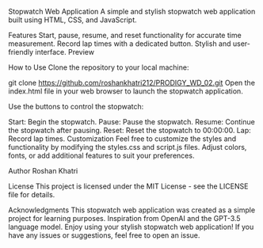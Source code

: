 Stopwatch Web Application
A simple and stylish stopwatch web application built using HTML, CSS, and JavaScript.

Features
Start, pause, resume, and reset functionality for accurate time measurement.
Record lap times with a dedicated button.
Stylish and user-friendly interface.
Preview

How to Use
Clone the repository to your local machine:

git clone https://github.com/roshankhatri212/PRODIGY_WD_02.git
Open the index.html file in your web browser to launch the stopwatch application.

Use the buttons to control the stopwatch:

Start: Begin the stopwatch.
Pause: Pause the stopwatch.
Resume: Continue the stopwatch after pausing.
Reset: Reset the stopwatch to 00:00:00.
Lap: Record lap times.
Customization
Feel free to customize the styles and functionality by modifying the styles.css and script.js files. Adjust colors, fonts, or add additional features to suit your preferences.

Author
Roshan Khatri

License
This project is licensed under the MIT License - see the LICENSE file for details.

Acknowledgments
This stopwatch web application was created as a simple project for learning purposes.
Inspiration from OpenAI and the GPT-3.5 language model.
Enjoy using your stylish stopwatch web application! If you have any issues or suggestions, feel free to open an issue.
